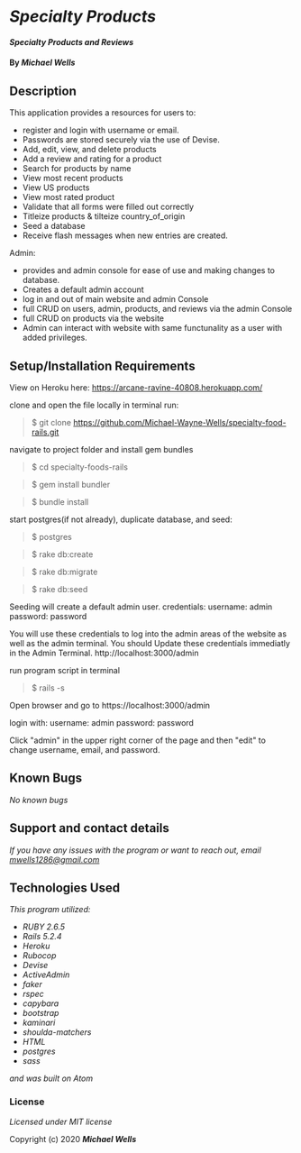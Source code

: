# _Specialty Products_

#### _Specialty Products and Reviews_

#### By _**Michael Wells**_

## Description
This application provides a resources for users to:
* register and login with username or email.
* Passwords are stored securely via the use of Devise.
* Add, edit, view, and delete products
* Add a review and rating for a product
* Search for products by name
* View most recent products
* View US products
* View most rated product
* Validate that all forms were filled out correctly
* Titleize products & tilteize country_of_origin
* Seed a database
* Receive flash messages when new entries are created.

Admin:
* provides and admin console for ease of use and making changes to database.
* Creates a default admin account
* log in and out of main website and admin Console
* full CRUD on users, admin, products, and reviews via the admin Console
* full CRUD on products via the website
* Admin can interact with website with same functunality as a user with added privileges.


## Setup/Installation Requirements
View on Heroku here: https://arcane-ravine-40808.herokuapp.com/

clone and open the file locally
in terminal run:

>$ git clone https://github.com/Michael-Wayne-Wells/specialty-food-rails.git

navigate to project folder and install gem bundles

>$ cd specialty-foods-rails

>$ gem install bundler

>$ bundle install

start postgres(if not already), duplicate database, and seed:

>$ postgres

>$ rake db:create

>$ rake db:migrate

>$ rake db:seed

Seeding will create a default admin user.
credentials:
username: admin
password: password

You will use these credentials to log into the admin areas of the website as well as the admin terminal. You should Update these credentials immediatly in the Admin Terminal. http://localhost:3000/admin

run program script in terminal

>$ rails -s

Open browser and go to https://localhost:3000/admin

login with:
username: admin
password: password

Click "admin" in the upper right corner of the page and then "edit" to change username, email, and password.

## Known Bugs

_No known bugs_

## Support and contact details

_If you have any issues with the program or want to reach out, email [mwells1286@gmail.com](href="mailto:mwells1286@gmail.com")_

## Technologies Used

_This program utilized:_
* _RUBY 2.6.5_
* _Rails 5.2.4_
* _Heroku_
* _Rubocop_
* _Devise_
* _ActiveAdmin_
* _faker_
* _rspec_
* _capybara_
* _bootstrap_
* _kaminari_
* _shoulda-matchers_
* _HTML_
* _postgres_
* _sass_

_and was built on Atom_

### License

*Licensed under MIT license*

Copyright (c) 2020 **_Michael Wells_**
